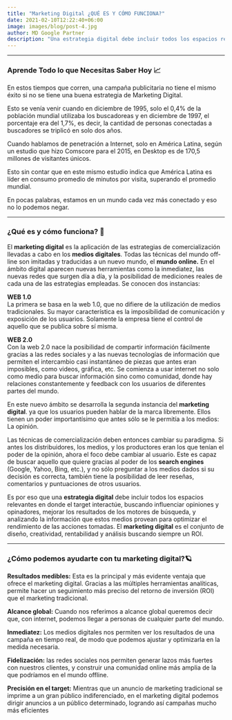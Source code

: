 ```yaml
---
title: "Marketing Digital ¿QUÉ ES Y CÓMO FUNCIONA?"
date: 2021-02-10T12:22:40+06:00
image: images/blog/post-4.jpg
author: MD Google Partner
description: "Una estrategia digital debe incluir todos los espacios relevantes en donde el target interactúe."
---
```

---
### Aprende Todo lo que Necesitas Saber Hoy 📈 

En estos tiempos que corren, una campaña publicitaria no tiene el mismo éxito si no se tiene una buena estrategia de Marketing Digital.

Esto se venía venir cuando en diciembre de 1995, solo el 0,4% de la población mundial utilizaba los buscadoreas y en diciembre de 1997, el porcentaje era del 1,7%, es decir, la cantidad de personas conectadas a buscadores se triplicó en solo dos años.

Cuando hablamos de penetración a Internet, solo en América Latina, según un estudio que hizo Comscore para el 2015, en Desktop es de 170,5 millones de visitantes únicos.

Esto sin contar que en este mismo estudio indica que América Latina es líder en consumo promedio de minutos por visita, superando el promedio mundial.

En pocas palabras, estamos en un mundo cada vez más conectado y eso no lo podemos negar.
* * * * *
### ¿Qué es y cómo funciona? 🙋

El **marketing digital** es la aplicación de las estrategias de comercialización llevadas a cabo en los **medios digitales**. Todas las técnicas del mundo off-line son imitadas y traducidas a un nuevo mundo, el **mundo online.** En el ámbito digital aparecen nuevas herramientas como la inmediatez, las nuevas redes que surgen día a día, y la posibilidad de mediciones reales de cada una de las estrategias empleadas. Se conocen dos instancias:

**WEB 1.0**\
La primera se basa en la web 1.0, que no difiere de la utilización de medios tradicionales. Su mayor característica es la imposibilidad de comunicación y exposición de los usuarios. Solamente la empresa tiene el control de aquello que se publica sobre sí misma.

**WEB 2.0**\
Con la web 2.0 nace la posibilidad de compartir información fácilmente gracias a las redes sociales y a las nuevas tecnologías de información que permiten el intercambio casi instantáneo de piezas que antes eran imposibles, como videos, gráfica, etc. Se comienza a usar internet no solo como medio para buscar información sino como comunidad, donde hay relaciones constantemente y feedback con los usuarios de diferentes partes del mundo.

En este nuevo ámbito se desarrolla la segunda instancia del  **marketing digital**. ya que los usuarios pueden hablar de la marca libremente. Ellos tienen un poder importantísimo que antes sólo se le permitía a los medios: La opinión.

Las técnicas de comercialización deben entonces cambiar su paradigma. Si antes los distribuidores, los medios, y los productores eran los que tenían el poder de la opinión, ahora el foco debe cambiar al usuario. Este es capaz de buscar aquello que quiere gracias al poder de los **search engines** (Google, Yahoo, Bing, etc.), y no sólo preguntar a los medios dados si su decisión es correcta, también tiene la posibilidad de leer reseñas, comentarios y puntuaciones de otros usuarios.

Es por eso que una **estrategia digital** debe incluir todos los espacios relevantes en donde el target interactúe, buscando influenciar opiniones y opinadores, mejorar los resultados de los motores de búsqueda, y analizando la información que estos medios provean para optimizar el rendimiento de las acciones tomadas. El **marketing digital** es el conjunto de diseño, creatividad, rentabilidad y análisis buscando siempre un ROI.


* * * * *
### ¿Cómo podemos ayudarte con tu marketing digital?🪐

**Resultados medibles:** Esta es la principal y más evidente ventaja que ofrece el marketing digital. Gracias a las múltiples herramientas analíticas, permite hacer un seguimiento más preciso del retorno de inversión (ROI) que el marketing tradicional.

**Alcance global:** Cuando nos referimos a alcance global queremos decir que, con internet, podemos llegar a personas de cualquier parte del mundo.

**Inmediatez:** Los medios digitales nos permiten ver los resultados de una campaña en tiempo real, de modo que podemos ajustar y optimizarla en la medida necesaria.

**Fidelización:** las redes sociales nos permiten generar lazos más fuertes con nuestros clientes, y construir una comunidad online más amplia de la que podríamos en el mundo offline.

**Precisión en el target:** Mientras que un anuncio de marketing tradicional se imprime a un gran público indiferenciado, en el marketing digital podemos dirigir anuncios a un público determinado, logrando así campañas mucho más eficientes 
